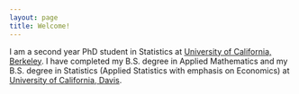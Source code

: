 ```yaml
---
layout: page
title: Welcome!
---
```


<p class="message">
  I am a second year PhD student in Statistics at <a href = "http://berkeley.edu">University of California, Berkeley</a>. I have completed my B.S. degree in Applied Mathematics and my B.S. degree in Statistics (Applied Statistics with emphasis on Economics) at <a href ="http://ucdavis.edu">University of California, Davis</a>.
</p>
